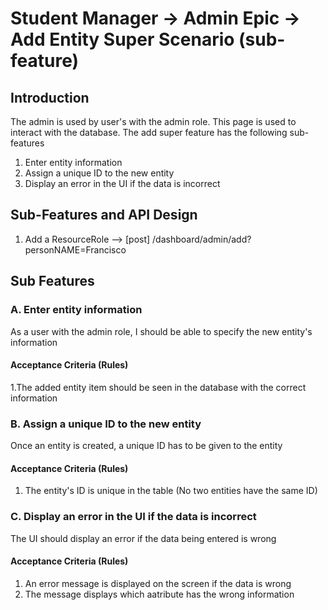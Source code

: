 # Student Manager -> Admin Epic -> Add Entity Super Scenario (sub-feature)
## Introduction

The admin is used by user's with the admin role. This page is used to interact with the database. The add super feature has the following sub-features

1. Enter entity information
1. Assign a unique ID to the new entity
1. Display an error in the UI if the data is incorrect 

<!-- ![Admin ResourceRole Activity](admin_ResourceRole_activity.png) -->

## Sub-Features and API Design

1. Add a ResourceRole  --> [post] /dashboard/admin/add?personNAME=Francisco

## Sub Features
### A. Enter entity information

As a user with the admin role, I should be able to specify the new entity's information 

#### Acceptance Criteria (Rules)

1.The added entity item should be seen in the database with the correct information

### B. Assign a unique ID to the new entity

Once an entity is created, a unique ID has to be given to the entity

#### Acceptance Criteria (Rules)

1. The entity's ID is unique in the table (No two entities have the same ID)

### C. Display an error in the UI if the data is incorrect 

The UI should display an error if the data being entered is wrong

#### Acceptance Criteria (Rules)
1. An error message is displayed on the screen if the data is wrong
1. The message displays which aatribute has the wrong information 

